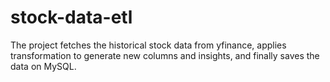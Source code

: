 # stock-data-etl
The project fetches the historical stock data from yfinance, applies transformation to generate new columns and insights, and finally saves the data on MySQL.
